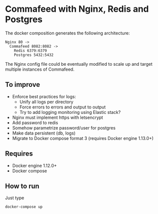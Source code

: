 # Commafeed with Nginx, Redis and Postgres

The docker composition generates the following architecture:

```
Nginx 80 ->
  Commafeed 8082:8082 ->
    Redis 6379:6379
    Postgres 5432:5432
```

The Nginx config file could be eventually modified to scale up and target multiple instances of Commafeed.

## To improve

  - Enforce best practices for logs:
    - Unify all logs per directory
    - Force errors to errors and output to output
    - Try to add logging monitoring using Elastic stack?
  - Nginx must implement https with letsencrypt
  - Add password to redis
  - Somehow parametrize password/user for postgres
  - Make data persistent (db, logs)
  - Migrate to Docker compose format 3 (requires Docker engine 1.13.0+)

## Requires

  - Docker engine 1.12.0+
  - Docker compose

## How to run

Just type

```
docker-compose up
```

